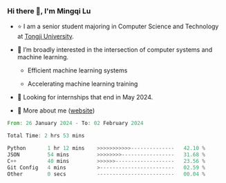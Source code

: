 ### Hi there 👋, I'm Mingqi Lu

- :star: I am a senior student majoring in Computer Science and Technology at [Tongji University](https://en.tongji.edu.cn/p/#/).

- :thinking: I’m broadly interested in the intersection of computer systems and machine learning.

  - Efficient machine learning systems

  - Accelerating machine learning training

- :seedling: Looking for internships that end in May 2024.

- 💬 More about me ([website](https://lmqqqqqq.github.io/))

<!--START_SECTION:waka-->

```rust
From: 26 January 2024 - To: 02 February 2024

Total Time: 2 hrs 53 mins

Python       1 hr 12 mins    >>>>>>>>>>>--------------   42.10 %
JSON         54 mins         >>>>>>>>-----------------   31.68 %
C++          40 mins         >>>>>>-------------------   23.56 %
Git Config   4 mins          >------------------------   02.59 %
Other        0 secs          -------------------------   00.04 %
```

<!--END_SECTION:waka-->

